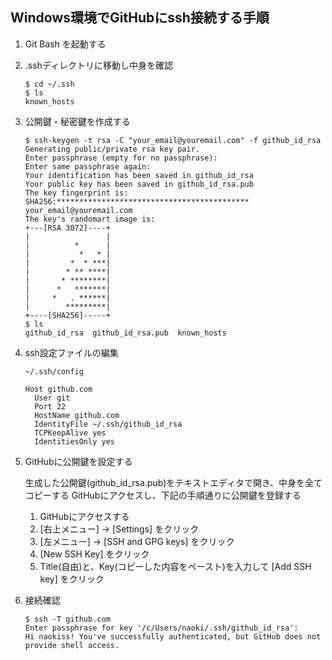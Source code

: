 ## Windows環境でGitHubにssh接続する手順

1. Git Bash を起動する

2. .sshディレクトリに移動し中身を確認

    ```
    $ cd ~/.ssh
    $ ls
    known_hosts
    ```
3. 公開鍵・秘密鍵を作成する

    ```
    $ ssh-keygen -t rsa -C "your_email@youremail.com" -f github_id_rsa
    Generating public/private rsa key pair.
    Enter passphrase (empty for no passphrase):
    Enter same passphrase again:
    Your identification has been saved in github_id_rsa
    Your public key has been saved in github_id_rsa.pub
    The key fingerprint is:
    SHA256:******************************************* your_email@youremail.com
    The key's randomart image is:
    +---[RSA 3072]----+
    |                 |
    |          *      |
    |           *   * |
    |         *  * ***|
    |        * ** ****|
    |       * ********|
    |      *   *******|
    |     *   . ******|
    |        *********|
    +----[SHA256]-----+
    $ ls
    github_id_rsa  github_id_rsa.pub  known_hosts
    ```

4. ssh設定ファイルの編集

    ```
    ~/.ssh/config

    Host github.com
      User git
      Port 22
      HostName github.com
      IdentityFile ~/.ssh/github_id_rsa
      TCPKeepAlive yes
      IdentitiesOnly yes
    ```

5. GitHubに公開鍵を設定する

   生成した公開鍵(github_id_rsa.pub)をテキストエディタで開き、中身を全てコピーする
   GitHubにアクセスし、下記の手順通りに公開鍵を登録する

   1. GitHubにアクセスする
   2. [右上メニュー] → [Settings] をクリック
   3. [左メニュー] → [SSH and GPG keys] をクリック
   4. [New SSH Key] をクリック
   5. Title(自由)と、Key(コピーした内容をペースト)を入力して [Add SSH key] をクリック
   

6. 接続確認

    ```
    $ ssh -T github.com
    Enter passphrase for key '/c/Users/naoki/.ssh/github_id_rsa':
    Hi naokiss! You've successfully authenticated, but GitHub does not provide shell access.
    ```
